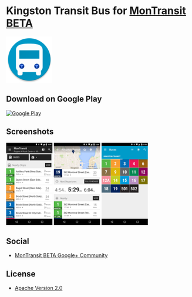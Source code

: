 # Kingston Transit Bus for [MonTransit BETA](https://github.com/mtransitapps/mtransit-for-android)

<img width="25%" height="25%" src="https://raw.githubusercontent.com/mtransitapps/ca-kingston-transit-bus-android/master/pub/hi-res-app-icon.png"/>

## Download on Google Play

[![Google Play](https://developer.android.com/images/brand/en_app_rgb_wo_60.png)](https://play.google.com/store/apps/details?id=org.mtransit.android.ca_kingston_transit_bus)

## Screenshots

<img width="25%" height="25%" src="https://raw.githubusercontent.com/mtransitapps/ca-kingston-transit-bus-android/master/pub/screenshot-phone-1.png"/>
<img width="25%" height="25%" src="https://raw.githubusercontent.com/mtransitapps/ca-kingston-transit-bus-android/master/pub/screenshot-phone-2.png"/>
<img width="25%" height="25%" src="https://raw.githubusercontent.com/mtransitapps/ca-kingston-transit-bus-android/master/pub/screenshot-phone-3.png"/>

## Social

* [MonTransit BETA Google+ Community](https://plus.google.com/communities/111796337224469270605)

## License

* [Apache Version 2.0](http://www.apache.org/licenses/LICENSE-2.0.html)
